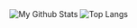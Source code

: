 <br/><br/>
![My Github Stats](https://github-readme-stats.vercel.app/api?username=bornikfik&show_icons=true&theme=omni&include_all_commits=true&count_private=true)
![Top Langs](https://github-readme-stats.vercel.app/api/top-langs/?username=bornikfik&theme=dracula&show_icons=true)
